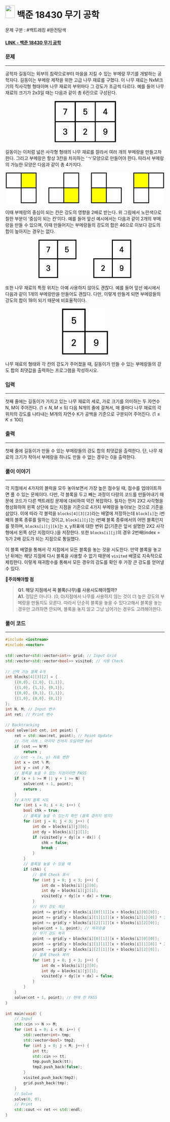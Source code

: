 
# <img src="https://d2gd6pc034wcta.cloudfront.net/tier/12.svg" width="30" height="40"> 백준 18430 무기 공학

문제 구분 : #백트래킹 #완전탐색 
#### [LINK - 백준 18430 무기 공학](https://www.acmicpc.net/problem/18430)

### 문제
<hr>

공학자 길동이는 외부의 침략으로부터 마을을 지킬 수 있는 부메랑 무기를 개발하는 공학자다. 길동이는 부메랑 제작을 위한 고급 나무 재료를 구했다. 이 나무 재료는 NxM크기의 직사각형 형태이며 나무 재료의 부위마다 그 강도가 조금씩 다르다. 예를 들어 나무 재료의 크기가 2x3일 때는 다음과 같이 총 6칸으로 구성된다.

<center><img src="./images/18430-1.png" width="200"></center>

길동이는 이처럼 넓은 사각형 형태의 나무 재료를 잘라서 여러 개의 부메랑을 만들고자 한다. 그리고 부메랑은 항상 3칸을 차지하는 ‘ㄱ’모양으로 만들어야 한다. 따라서 부메랑의 가능한 모양은 다음과 같이 총 4가지다.

<center><img src="./images/18430-2.png"></center>

이때 부메랑의 중심이 되는 칸은 강도의 영향을 2배로 받는다. 위 그림에서 노란색으로 칠한 부분이 ‘중심이 되는 칸’이다. 예를 들어 앞선 예시에서는 다음과 같이 2개의 부메랑을 만들 수 있으며, 이때 만들어지는 부메랑들의 강도의 합은 46으로 이보다 강도의 합이 높아지는 경우는 없다.

<center><img src="./images/18430-3.png" width="300"></center>

또한 나무 재료의 특정 위치는 아예 사용하지 않아도 괜찮다. 예를 들어 앞선 예시에서 다음과 같이 1개의 부메랑만을 만들어도 괜찮다. 다만, 이렇게 만들게 되면 부메랑들의 강도의 합이 18이 되기 때문에 비효율적이다.


<center><img src="./images/18430-4.png" width="150"></center>

나무 재료의 형태와 각 칸의 강도가 주어졌을 때, 길동이가 만들 수 있는 부메랑들의 강도 합의 최댓값을 출력하는 프로그램을 작성하시오.
### 입력
<hr>

첫째 줄에는 길동이가 가지고 있는 나무 재료의 세로, 가로 크기를 의미하는 두 자연수 N, M이 주어진다. $(1 ≤ N, M ≤ 5)$ 다음 N개의 줄에 걸쳐서, 매 줄마다 나무 재료의 각 위치의 강도를 나타내는 M개의 자연수 K가 공백을 기준으로 구분되어 주어진다. $(1 ≤ K ≤ 100)$
### 출력
<hr>

첫째 줄에 길동이가 만들 수 있는 부메랑들의 강도 합의 최댓값을 출력한다. 단, 나무 재료의 크기가 작아서 부메랑을 하나도 만들 수 없는 경우는 0을 출력한다.
### 풀이 이야기
<hr>

각 지점에서 4가지의 블럭을 모두 놓아보면서 가장 높은 점수일 때, 점수를 업데이트하면 풀 수 있는 문제이다. 다만, 각 블록을 두고 빼는 과정이 다량의 코드를 만들어내기 때문에 코드가 다른 백트래킹 문제에 대비하여 약간 복잡하다. 필자는 먼저 2X2 사각형을 형상화하여 왼쪽 상단에 있는 지점을 기준으로 4가지 부메랑을 놓아보는 것으로 기준을 삼았다. 이에 따라 각 블럭을 `blocks[4][3][2]`라는 배열에 저장하는데 `block[i]`는 i번째의 블록 종류를 말하는 것이고, `block[i][j]`는 i번째 블록 종류에서의 어떤 블록인지를 뜻하며, `blocks[i][j][k]`는 x, y좌표에 대한 변위 값(기준은 앞서 설명한 2X2 사각형에서 왼쪽 상단 지점이다.)을 저장한다. 또한 `blocks[i][j]`의 경우 2번째(index = 1)가 2배 강도가 되는 지점으로 통일했다.

이 블록 배열을 통해서 각 지점에서 모든 블록을 놓는 것을 시도한다. 만약 블록을 놓고 난 뒤에는 해당 지점에 다시 블록을 사용할 수 없기 때문에 `visited` 배열로 지속적으로 체킹한다. 이렇게 재귀함수를 통해서 모든 경우의 강도를 확인 후 가장 큰 강도를 얻어낼 수 있다.

**🚨주의해야할 점**
>**Q1. 해당 지점에서 꼭 블록(나무)를 사용시도해야할까?**  
>**A1.** 정답은 아니다. (0, 0)지점에서 나무를 사용하지 않는 것이 더 높은 강도의 부메랑을 만들지도 모른다. 따라서 단순히 블록을 놓을 수 있다고해서 블록을 놓는 경우만 고려하면 안되며, 블록을 놓지 않고 그냥 넘어가는 경우도 고려해야한다.
### 풀이 코드
<hr>

``` c++
#include <iostream>
#include <vector>

std::vector<std::vector<int>> grid; // Input Grid
std::vector<std::vector<bool>> visited; // 사용 Check

// 선택 가능 블록 4개
int blocks[4][3][2] = {
	{{0,0}, {1,0}, {1,1}},
	{{1,0}, {1,1}, {0,1}},
	{{0,0}, {0,1}, {1,1}},
	{{1,0}, {0,0}, {0,1}}
};
int N, M; // Input 변수
int ret; // Print 변수

// Backtracking
void solve(int cnt, int point) {
	ret = std::max(ret, point); // Point Update
	// 기저 사례 : 마지막 칸까지 도달하면 Ret
	if (cnt == N*M)
		return ;
	// cnt -> (x, y) 좌표 변환
	int x = cnt % M;
	int y = cnt / M;
	// 블록을 놓을 수 없는 지점이라면 PASS
	if (x + 1 >= M || y + 1 >= N) {
		solve(cnt + 1, point);
		return ;
	}
	// 4가지 블록 시도
	for (int i = 0; i < 4; i++) {
		bool chk = true;
		// 블록을 놓을 수 있는지 확인 (블록 겹치지 방지)
		for (int j = 0; j < 3; j++) {
			int dx = blocks[i][j][0];
			int dy = blocks[i][j][1];
			if (visited[y + dy][x + dx]) {
				chk = false;
				break ;
			}
		}
		// 블록을 놓을 수 있을 때
		if (chk) {
			// 블록 Check 표시
			for (int j = 0; j < 3; j++) {
				int dx = blocks[i][j][0];
				int dy = blocks[i][j][1];
				visited[y + dy][x + dx] = true;
			}
			// 무기 강도 계산
			point += grid[y + blocks[i][0][1]][x + blocks[i][0][0]];
			point += grid[y + blocks[i][1][1]][x + blocks[i][1][0]] * 2;
			point += grid[y + blocks[i][2][1]][x + blocks[i][2][0]];
			solve(cnt + 1, point); // 재귀호출
			// 무기 강도 복귀
			point -= grid[y + blocks[i][0][1]][x + blocks[i][0][0]];
			point -= grid[y + blocks[i][1][1]][x + blocks[i][1][0]] * 2;
			point -= grid[y + blocks[i][2][1]][x + blocks[i][2][0]];
			// 블록 Check 복귀
			for (int j = 0; j < 3; j++) {
				int dx = blocks[i][j][0];
				int dy = blocks[i][j][1];
				visited[y + dy][x + dx] = false;
			}
		}
	}
	solve(cnt + 1, point); // 현재 칸 PASS
} 

int main(void) {
	// Input
	std::cin >> N >> M;
	for (int i = 0; i < N; i++) {
		std::vector<int> tmp;
		std::vector<bool> tmp2;
		for (int j = 0; j < M; j++) {
			int tt;
			std::cin >> tt;
			tmp.push_back(tt);
			tmp2.push_back(false);
		}
		visited.push_back(tmp2);
		grid.push_back(tmp);
	}
	// Solve
	solve(0, 0);
	// Print
	std::cout << ret << std::endl;
}
```


